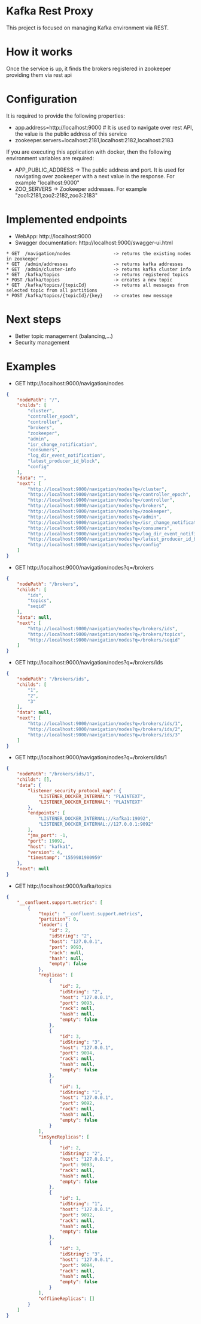 # Kafka Rest Proxy

This project is focused on managing Kafka environment via REST.

# How it works

Once the service is up, it finds the brokers registered in zookeeper providing them via rest api

# Configuration

It is required to provide the following properties:

* app.address=http://localhost:9000 # It is used to navigate over rest API, the value is the public address of this service
* zookeeper.servers=localhost:2181,localhost:2182,localhost:2183

If you are executing this application with docker, then the following environment variables are required:

* APP_PUBLIC_ADDRESS -> The public address and port. It is used for navigating over zookeeper with a next value in the response. For example "localhost:9000"
* ZOO_SERVERS -> Zookeeper addresses. For example "zoo1:2181,zoo2:2182,zoo3:2183"

# Implemented endpoints

* WebApp: http://localhost:9000
* Swagger documentation: http://localhost:9000/swagger-ui.html


```
* GET  /navigation/nodes 	 			-> returns the existing nodes in zookeeper
* GET  /admin/addresses 				-> returns kafka addresses
* GET  /admin/cluster-info 	 			-> returns kafka cluster info
* GET  /kafka/topics					-> returns registered topics
* POST /kafka/topics					-> creates a new topic
* GET  /kafka/topics/{topicId}			-> returns all messages from selected topic from all partitions
* POST /kafka/topics/{topicId}/{key}	-> creates new message
```

# Next steps

* Better topic management (balancing,...)
* Security management

# Examples

* GET http://localhost:9000/navigation/nodes

```json
{
    "nodePath": "/",
    "childs": [
        "cluster",
        "controller_epoch",
        "controller",
        "brokers",
        "zookeeper",
        "admin",
        "isr_change_notification",
        "consumers",
        "log_dir_event_notification",
        "latest_producer_id_block",
        "config"
    ],
    "data": "",
    "next": [
        "http://localhost:9000/navigation/nodes?q=/cluster",
        "http://localhost:9000/navigation/nodes?q=/controller_epoch",
        "http://localhost:9000/navigation/nodes?q=/controller",
        "http://localhost:9000/navigation/nodes?q=/brokers",
        "http://localhost:9000/navigation/nodes?q=/zookeeper",
        "http://localhost:9000/navigation/nodes?q=/admin",
        "http://localhost:9000/navigation/nodes?q=/isr_change_notification",
        "http://localhost:9000/navigation/nodes?q=/consumers",
        "http://localhost:9000/navigation/nodes?q=/log_dir_event_notification",
        "http://localhost:9000/navigation/nodes?q=/latest_producer_id_block",
        "http://localhost:9000/navigation/nodes?q=/config"
    ]
}
```

* GET http://localhost:9000/navigation/nodes?q=/brokers
```json
{
    "nodePath": "/brokers",
    "childs": [
        "ids",
        "topics",
        "seqid"
    ],
    "data": null,
    "next": [
        "http://localhost:9000/navigation/nodes?q=/brokers/ids",
        "http://localhost:9000/navigation/nodes?q=/brokers/topics",
        "http://localhost:9000/navigation/nodes?q=/brokers/seqid"
    ]
}
```

* GET http://localhost:9000/navigation/nodes?q=/brokers/ids
```json
{
    "nodePath": "/brokers/ids",
    "childs": [
        "1",
        "2",
        "3"
    ],
    "data": null,
    "next": [
        "http://localhost:9000/navigation/nodes?q=/brokers/ids/1",
        "http://localhost:9000/navigation/nodes?q=/brokers/ids/2",
        "http://localhost:9000/navigation/nodes?q=/brokers/ids/3"
    ]
}
```

* GET http://localhost:9000/navigation/nodes?q=/brokers/ids/1
```json
{
    "nodePath": "/brokers/ids/1",
    "childs": [],
    "data": {
        "listener_security_protocol_map": {
            "LISTENER_DOCKER_INTERNAL": "PLAINTEXT",
            "LISTENER_DOCKER_EXTERNAL": "PLAINTEXT"
        },
        "endpoints": [
            "LISTENER_DOCKER_INTERNAL://kafka1:19092",
            "LISTENER_DOCKER_EXTERNAL://127.0.0.1:9092"
        ],
        "jmx_port": -1,
        "port": 19092,
        "host": "kafka1",
        "version": 4,
        "timestamp": "1559981980959"
    },
    "next": null
}
```

* GET http://localhost:9000/kafka/topics
```json
{
    "__confluent.support.metrics": [
        {
            "topic": "__confluent.support.metrics",
            "partition": 0,
            "leader": {
                "id": 2,
                "idString": "2",
                "host": "127.0.0.1",
                "port": 9093,
                "rack": null,
                "hash": null,
                "empty": false
            },
            "replicas": [
                {
                    "id": 2,
                    "idString": "2",
                    "host": "127.0.0.1",
                    "port": 9093,
                    "rack": null,
                    "hash": null,
                    "empty": false
                },
                {
                    "id": 3,
                    "idString": "3",
                    "host": "127.0.0.1",
                    "port": 9094,
                    "rack": null,
                    "hash": null,
                    "empty": false
                },
                {
                    "id": 1,
                    "idString": "1",
                    "host": "127.0.0.1",
                    "port": 9092,
                    "rack": null,
                    "hash": null,
                    "empty": false
                }
            ],
            "inSyncReplicas": [
                {
                    "id": 2,
                    "idString": "2",
                    "host": "127.0.0.1",
                    "port": 9093,
                    "rack": null,
                    "hash": null,
                    "empty": false
                },
                {
                    "id": 1,
                    "idString": "1",
                    "host": "127.0.0.1",
                    "port": 9092,
                    "rack": null,
                    "hash": null,
                    "empty": false
                },
                {
                    "id": 3,
                    "idString": "3",
                    "host": "127.0.0.1",
                    "port": 9094,
                    "rack": null,
                    "hash": null,
                    "empty": false
                }
            ],
            "offlineReplicas": []
        }
    ]
}
```

